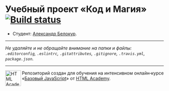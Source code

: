 # Учебный проект «Код и Магия» [![Build status][travis-image]][travis-url]

* Студент: [Александр Белокур](https://up.htmlacademy.ru/javascript/11/user/256757).

---

_Не удаляйте и не обращайте внимание на папки и файлы:_<br>
_`.editorconfig`, `.eslintrc`, `.gitattributes`, `.gitignore`, `.travis.yml`, `package.json`._

---

<a href="https://htmlacademy.ru/intensive/javascript"><img align="left" width="50" height="50" title="HTML Academy" src="https://up.htmlacademy.ru/static/img/intensive/javascript/logo-for-github.svg"></a>

Репозиторий создан для обучения на интенсивном онлайн‑курсе «[Базовый JavaScript](https://htmlacademy.ru/intensive/javascript)» от [HTML Academy](https://htmlacademy.ru).

[travis-image]: https://travis-ci.org/htmlacademy-javascript/256757-code-and-magick.svg?branch=master
[travis-url]: https://travis-ci.org/htmlacademy-javascript/256757-code-and-magick
